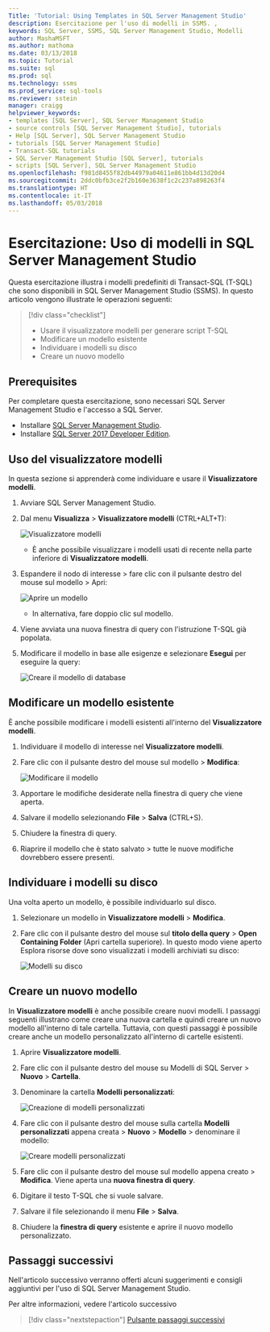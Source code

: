 ```yaml
---
Title: 'Tutorial: Using Templates in SQL Server Management Studio'
description: Esercitazione per l'uso di modelli in SSMS. ,
keywords: SQL Server, SSMS, SQL Server Management Studio, Modelli
author: MashaMSFT
ms.author: mathoma
ms.date: 03/13/2018
ms.topic: Tutorial
ms.suite: sql
ms.prod: sql
ms.technology: ssms
ms.prod_service: sql-tools
ms.reviewer: sstein
manager: craigg
helpviewer_keywords:
- templates [SQL Server], SQL Server Management Studio
- source controls [SQL Server Management Studio], tutorials
- Help [SQL Server], SQL Server Management Studio
- tutorials [SQL Server Management Studio]
- Transact-SQL tutorials
- SQL Server Management Studio [SQL Server], tutorials
- scripts [SQL Server], SQL Server Management Studio
ms.openlocfilehash: f981d8455f82db44979a04611e861bb4d13d20d4
ms.sourcegitcommit: 2ddc0bfb3ce2f2b160e3638f1c2c237a898263f4
ms.translationtype: HT
ms.contentlocale: it-IT
ms.lasthandoff: 05/03/2018
---
```

# <a name="tutorial-using-templates-within-sql-server-management-studio"></a>Esercitazione: Uso di modelli in SQL Server Management Studio
Questa esercitazione illustra i modelli predefiniti di Transact-SQL (T-SQL) che sono disponibili in SQL Server Management Studio (SSMS). In questo articolo vengono illustrate le operazioni seguenti:

> [!div class="checklist"]
> * Usare il visualizzatore modelli per generare script T-SQL
> * Modificare un modello esistente 
> * Individuare i modelli su disco
> * Creare un nuovo modello
   

## <a name="prerequisites"></a>Prerequisites
Per completare questa esercitazione, sono necessari SQL Server Management Studio e l'accesso a SQL Server. 

- Installare [SQL Server Management Studio](https://docs.microsoft.com/en-us/sql/ssms/download-sql-server-management-studio-ssms).
- Installare [SQL Server 2017 Developer Edition](https://www.microsoft.com/en-us/sql-server/sql-server-downloads).

 

## <a name="using-the-template-browser"></a>Uso del visualizzatore modelli
In questa sezione si apprenderà come individuare e usare il **Visualizzatore modelli**. 

1. Avviare SQL Server Management Studio.
2. Dal menu **Visualizza** > **Visualizzatore modelli** (CTRL+ALT+T): 

    ![Visualizzatore modelli](media/templates-ssms/templatebrowser.png)
    - È anche possibile visualizzare i modelli usati di recente nella parte inferiore di **Visualizzatore modelli**.

3. Espandere il nodo di interesse > fare clic con il pulsante destro del mouse sul modello > Apri:

    ![Aprire un modello](media/templates-ssms/opentemplate.png)
    - In alternativa, fare doppio clic sul modello.

4. Viene avviata una nuova finestra di query con l'istruzione T-SQL già popolata. 
5. Modificare il modello in base alle esigenze e selezionare **Esegui** per eseguire la query:
    
    ![Creare il modello di database](media/templates-ssms/createdbtemplate.png)


## <a name="edit-an-existing-template"></a>Modificare un modello esistente
È anche possibile modificare i modelli esistenti all'interno del **Visualizzatore modelli**.  

1. Individuare il modello di interesse nel **Visualizzatore modelli**.
2. Fare clic con il pulsante destro del mouse sul modello > **Modifica**:

    ![Modificare il modello](media/templates-ssms/edittemplate.png)

3. Apportare le modifiche desiderate nella finestra di query che viene aperta.
4. Salvare il modello selezionando **File** > **Salva** (CTRL+S).
5. Chiudere la finestra di query.
6. Riaprire il modello che è stato salvato > tutte le nuove modifiche dovrebbero essere presenti.
 

## <a name="locate-the-templates-on-disk"></a>Individuare i modelli su disco
Una volta aperto un modello, è possibile individuarlo sul disco.

1. Selezionare un modello in **Visualizzatore modelli** > **Modifica**.
2. Fare clic con il pulsante destro del mouse sul **titolo della query** > **Open Containing Folder** (Apri cartella superiore). In questo modo viene aperto Esplora risorse dove sono visualizzati i modelli archiviati su disco: 

    ![Modelli su disco](media/templates-ssms/templatesondisk.png)
  

## <a name="create-a-new-template"></a>Creare un nuovo modello
In **Visualizzatore modelli** è anche possibile creare nuovi modelli. I passaggi seguenti illustrano come creare una nuova cartella e quindi creare un nuovo modello all'interno di tale cartella. Tuttavia, con questi passaggi è possibile creare anche un modello personalizzato all'interno di cartelle esistenti. 

1. Aprire **Visualizzatore modelli**.
2. Fare clic con il pulsante destro del mouse su Modelli di SQL Server > **Nuovo** > **Cartella**.
3. Denominare la cartella **Modelli personalizzati**:

    ![Creazione di modelli personalizzati](media/templates-ssms/creatingcustomtemplate.png)

4. Fare clic con il pulsante destro del mouse sulla cartella **Modelli personalizzati** appena creata > **Nuovo** > **Modello** > denominare il modello:
 
    ![Creare modelli personalizzati](media/templates-ssms/createnewtemplate.png)
   
5. Fare clic con il pulsante destro del mouse sul modello appena creato > **Modifica**. Viene aperta una **nuova finestra di query**.
6. Digitare il testo T-SQL che si vuole salvare. 
7. Salvare il file selezionando il menu **File** > **Salva**.
8. Chiudere la **finestra di query** esistente e aprire il nuovo modello personalizzato. 

    

## <a name="next-steps"></a>Passaggi successivi
Nell'articolo successivo verranno offerti alcuni suggerimenti e consigli aggiuntivi per l'uso di SQL Server Management Studio. 

Per altre informazioni, vedere l'articolo successivo
> [!div class="nextstepaction"]
> [Pulsante passaggi successivi](ssms-tricks.md)
